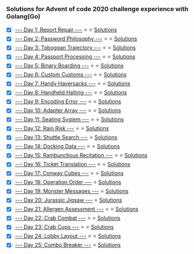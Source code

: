 ### Solutions for Advent of code 2020 challenge experience with Golang(Go)


- [x] [--- Day 1: Report Repair ---](https://adventofcode.com/2020/day/1) :star: :star:   [Solutions](https://github.com/endiko/advent_of_code_2020/tree/main/01)
- [x] [--- Day 2: Password Philosophy ---](https://adventofcode.com/2020/day/2) :star: :star: [Solutions](https://github.com/endiko/advent_of_code_2020/tree/main/02)
- [x] [--- Day 3: Toboggan Trajectory ---](https://adventofcode.com/2020/day/3) :star: :star: [Solutions](https://github.com/endiko/advent_of_code_2020/tree/main/03)
- [x] [--- Day 4: Passport Processing ---](https://adventofcode.com/2020/day/4) :star: :star: [Solutions](https://github.com/endiko/advent_of_code_2020/tree/main/04)
- [x] [--- Day 5: Binary Boarding ---](https://adventofcode.com/2020/day/5) :star: :star: [Solutions](https://github.com/endiko/advent_of_code_2020/tree/main/05)
- [x] [--- Day 6: Custom Customs ---](https://adventofcode.com/2020/day/6) :star: :star: [Solutions](https://github.com/endiko/advent_of_code_2020/tree/main/06)
- [x] [--- Day 7: Handy Haversacks ---](https://adventofcode.com/2020/day/7) :star: :star: [Solutions](https://github.com/endiko/advent_of_code_2020/tree/main/07)
- [x] [--- Day 8: Handheld Halting ---](https://adventofcode.com/2020/day/8) :star: :star: [Solutions](https://github.com/endiko/advent_of_code_2020/tree/main/08)
- [x] [--- Day 9: Encoding Error ---](https://adventofcode.com/2020/day/9) :star: :star: [Solutions](https://github.com/endiko/advent_of_code_2020/tree/main/09)
- [x] [--- Day 10: Adapter Array ---](https://adventofcode.com/2020/day/10) :star: :star: [Solutions](https://github.com/endiko/advent_of_code_2020/tree/main/10)
- [x] [--- Day 11: Seating System ---](https://adventofcode.com/2020/day/11) :star: :star: [Solutions](https://github.com/endiko/advent_of_code_2020/tree/main/11)
- [x] [--- Day 12: Rain Risk ---](https://adventofcode.com/2020/day/12) :star: :star: [Solutions](https://github.com/endiko/advent_of_code_2020/tree/main/12)
- [x] [--- Day 13: Shuttle Search ---](https://adventofcode.com/2020/day/13) :star: [Solutions](https://github.com/endiko/advent_of_code_2020/tree/main/13)
- [x] [--- Day 14: Docking Data ---](https://adventofcode.com/2020/day/14) :star: :star: [Solutions](https://github.com/endiko/advent_of_code_2020/tree/main/14)
- [x] [--- Day 15: Rambunctious Recitation ---](https://adventofcode.com/2020/day/15) :star: :star: [Solutions](https://github.com/endiko/advent_of_code_2020/tree/main/15/15-01-02)
- [x] [--- Day 16: Ticket Translation ---](https://adventofcode.com/2020/day/16) :star: :star: [Solutions](https://github.com/endiko/advent_of_code_2020/tree/main/16)
- [x] [--- Day 17: Conway Cubes ---](https://adventofcode.com/2020/day/17) :star: :star: [Solutions](https://github.com/endiko/advent_of_code_2020/tree/main/17)
- [x] [--- Day 18: Operation Order ---](https://adventofcode.com/2020/day/18) :star: [Solutions](https://github.com/endiko/advent_of_code_2020/tree/main/18)
- [x] [--- Day 19: Monster Messages ---](https://adventofcode.com/2020/day/19) :star: [Solutions](https://github.com/endiko/advent_of_code_2020/tree/main/19)
- [x] [--- Day 20: Jurassic Jigsaw ---](https://adventofcode.com/2020/day/20) :star: [Solutions](https://github.com/endiko/advent_of_code_2020/tree/main/20)
- [x] [--- Day 21: Allergen Assessment ---](https://adventofcode.com/2020/day/21) :star: :star: [Solutions](https://github.com/endiko/advent_of_code_2020/tree/main/21)
- [x] [--- Day 22: Crab Combat ---](https://adventofcode.com/2020/day/22) :star: :star: [Solutions](https://github.com/endiko/advent_of_code_2020/tree/main/22)
- [x] [--- Day 23: Crab Cups ---](https://adventofcode.com/2020/day/23) :star: :star: [Solutions](https://github.com/endiko/advent_of_code_2020/tree/main/23)
- [x] [--- Day 24: Lobby Layout ---](https://adventofcode.com/2020/day/24) :star: :star: [Solutions](https://github.com/endiko/advent_of_code_2020/tree/main/24)
- [x] [--- Day 25: Combo Breaker ---](https://adventofcode.com/2020/day/25) :star: [Solutions](https://github.com/endiko/advent_of_code_2020/tree/main/25)
